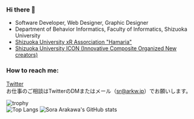### Hi there 👋

<!--
**arkwnet/arkwnet** is a ✨ _special_ ✨ repository because its `README.md` (this file) appears on your GitHub profile.

Here are some ideas to get you started:

- 🔭 I’m currently working on ...
- 🌱 I’m currently learning ...
- 👯 I’m looking to collaborate on ...
- 🤔 I’m looking for help with ...
- 💬 Ask me about ...
- 📫 How to reach me: ...
- 😄 Pronouns: ...
- ⚡ Fun fact: ...
-->

- Software Developer, Web Designer, Graphic Designer
- Department of Behavior Informatics, Faculty of Informatics, Shizuoka University
- [Shizuoka University xR Assorciation "Hamaria"](https://xr-hamaria.github.io/)
- [Shizuoka University ICON (Innovative Composite Organized New creators)](https://iconcreator.web.fc2.com/)

### How to reach me:
[Twitter](https://twitter.com/arkw0)  
お仕事のご相談はTwitterのDMまたはメール（sr@arkw.jp）でお願いします。

![trophy](https://github-profile-trophy.vercel.app/?username=arkwnet)  
![Top Langs](https://github-readme-stats.vercel.app/api/top-langs/?username=arkwnet&layout=compact&hide=html&langs_count=10)
![Sora Arakawa's GitHub stats](https://github-readme-stats.vercel.app/api?username=arkwnet&show_icons=true&count_private=true&line_height=28)